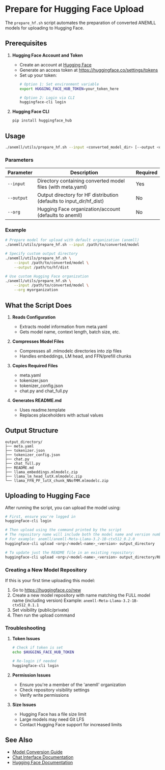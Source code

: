 # Prepare for Hugging Face Upload

The `prepare_hf.sh` script automates the preparation of converted ANEMLL models for uploading to Hugging Face.

## Prerequisites

1. **Hugging Face Account and Token**
   - Create an account at [Hugging Face](https://huggingface.co)
   - Generate an access token at https://huggingface.co/settings/tokens
   - Set up your token:
     ```bash
     # Option 1: Set environment variable
     export HUGGING_FACE_HUB_TOKEN=your_token_here
     
     # Option 2: Login via CLI
     huggingface-cli login
     ```

2. **Hugging Face CLI**
   ```bash
   pip install huggingface_hub
   ```

## Usage

```bash
./anemll/utils/prepare_hf.sh --input <converted_model_dir> [--output <output_dir>] [--org <org>]
```

### Parameters

| Parameter | Description | Required |
|-----------|-------------|----------|
| `--input` | Directory containing converted model files (with meta.yaml) | Yes |
| `--output` | Output directory for HF distribution (defaults to input_dir/hf_dist) | No |
| `--org` | Hugging Face organization/account (defaults to anemll) | No |

### Example

```bash
# Prepare model for upload with default organization (anemll)
./anemll/utils/prepare_hf.sh --input /path/to/converted/model

# Specify custom output directory
./anemll/utils/prepare_hf.sh \
    --input /path/to/converted/model \
    --output /path/to/hf/dist

# Use custom Hugging Face organization
./anemll/utils/prepare_hf.sh \
    --input /path/to/converted/model \
    --org myorganization
```

## What the Script Does

1. **Reads Configuration**
   - Extracts model information from meta.yaml
   - Gets model name, context length, batch size, etc.

2. **Compresses Model Files**
   - Compresses all .mlmodelc directories into zip files
   - Handles embeddings, LM head, and FFN/prefill chunks

3. **Copies Required Files**
   - meta.yaml
   - tokenizer.json
   - tokenizer_config.json
   - chat.py and chat_full.py

4. **Generates README.md**
   - Uses readme.template
   - Replaces placeholders with actual values

## Output Structure

```
output_directory/
├── meta.yaml
├── tokenizer.json
├── tokenizer_config.json
├── chat.py
├── chat_full.py
├── README.md
├── llama_embeddings.mlmodelc.zip
├── llama_lm_head_lutX.mlmodelc.zip
└── llama_FFN_PF_lutX_chunk_NNofMM.mlmodelc.zip
```

## Uploading to Hugging Face

After running the script, you can upload the model using:

```bash
# First, ensure you're logged in
huggingface-cli login

# Then upload using the command printed by the script
# The repository name will include both the model name and version number
# For example: anemll/anemll-Meta-Llama-3.2-1B-ctx512_0.2.0
huggingface-cli upload <org>/<model-name>_<version> output_directory

# To update just the README file in an existing repository:
huggingface-cli upload <org>/<model-name>_<version> output_directory/README.md
```

### Creating a New Model Repository

If this is your first time uploading this model:

1. Go to https://huggingface.co/new
2. Create a new model repository with name matching the FULL model name (including version)
   Example: `anemll-Meta-Llama-3.2-1B-ctx512_0.1.1`
3. Set visibility (public/private)
4. Then run the upload command

### Troubleshooting

1. **Token Issues**
   ```bash
   # Check if token is set
   echo $HUGGING_FACE_HUB_TOKEN
   
   # Re-login if needed
   huggingface-cli login
   ```

2. **Permission Issues**
   - Ensure you're a member of the 'anemll' organization
   - Check repository visibility settings
   - Verify write permissions

3. **Size Issues**
   - Hugging Face has a file size limit
   - Large models may need Git LFS
   - Contact Hugging Face support for increased limits

## See Also

- [Model Conversion Guide](convert_model.md)
- [Chat Interface Documentation](chat.md)
- [Hugging Face Documentation](https://huggingface.co/docs) 
